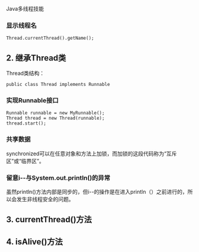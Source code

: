 Java多线程技能  
### 显示线程名
```
Thread.currentThread().getName();
```
## 2. 继承Thread类
Thread类结构：  
```
public class Thread implements Runnable
```
### 实现Runnable接口
```
Runnable runnable = new MyRunnable();
Thread thread = new Thread(runnable);
thread.start();
```
### 共享数据
synchronized可以在任意对象和方法上加锁，而加锁的这段代码称为“互斥区”或“临界区”。  
### 留意i--与System.out.println()的异常
虽然println()方法内部是同步的，但i--的操作是在进入println（）之前进行的，所以会发生非线程安全的问题。  

## 3. currentThread()方法
## 4. isAlive()方法
